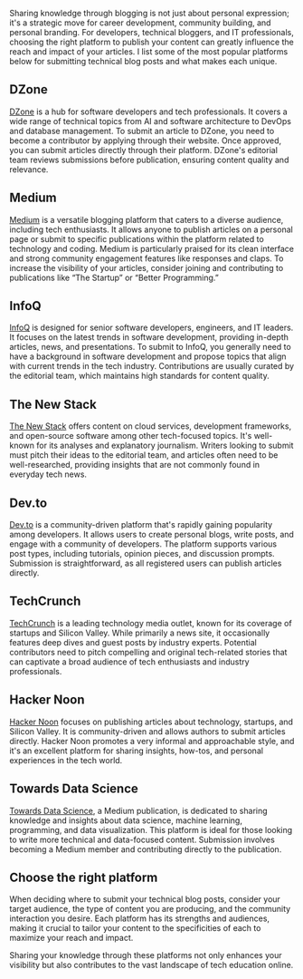Sharing knowledge through blogging is not just about personal expression; it's a strategic move for career development, community building, and personal branding. For developers, technical bloggers, and IT professionals, choosing the right platform to publish your content can greatly influence the reach and impact of your articles. I list some of the most popular platforms below for submitting technical blog posts and what makes each unique.

## DZone

[DZone](https://dzone.com) is a hub for software developers and tech professionals. It covers a wide range of technical topics from AI and software architecture to DevOps and database management. To submit an article to DZone, you need to become a contributor by applying through their website. Once approved, you can submit articles directly through their platform. DZone's editorial team reviews submissions before publication, ensuring content quality and relevance.

## Medium

[Medium](https://medium.com) is a versatile blogging platform that caters to a diverse audience, including tech enthusiasts. It allows anyone to publish articles on a personal page or submit to specific publications within the platform related to technology and coding. Medium is particularly praised for its clean interface and strong community engagement features like responses and claps. To increase the visibility of your articles, consider joining and contributing to publications like “The Startup” or “Better Programming.”

## InfoQ

[InfoQ](https://www.infoq.com) is designed for senior software developers, engineers, and IT leaders. It focuses on the latest trends in software development, providing in-depth articles, news, and presentations. To submit to InfoQ, you generally need to have a background in software development and propose topics that align with current trends in the tech industry. Contributions are usually curated by the editorial team, which maintains high standards for content quality.

## The New Stack

[The New Stack](https://thenewstack.io) offers content on cloud services, development frameworks, and open-source software among other tech-focused topics. It's well-known for its analyses and explanatory journalism. Writers looking to submit must pitch their ideas to the editorial team, and articles often need to be well-researched, providing insights that are not commonly found in everyday tech news.

## Dev.to

[Dev.to](https://dev.to) is a community-driven platform that's rapidly gaining popularity among developers. It allows users to create personal blogs, write posts, and engage with a community of developers. The platform supports various post types, including tutorials, opinion pieces, and discussion prompts. Submission is straightforward, as all registered users can publish articles directly.

## TechCrunch

[TechCrunch](https://techcrunch.com) is a leading technology media outlet, known for its coverage of startups and Silicon Valley. While primarily a news site, it occasionally features deep dives and guest posts by industry experts. Potential contributors need to pitch compelling and original tech-related stories that can captivate a broad audience of tech enthusiasts and industry professionals.

## Hacker Noon

[Hacker Noon](https://hackernoon.com) focuses on publishing articles about technology, startups, and Silicon Valley. It is community-driven and allows authors to submit articles directly. Hacker Noon promotes a very informal and approachable style, and it's an excellent platform for sharing insights, how-tos, and personal experiences in the tech world.

## Towards Data Science

[Towards Data Science](https://towardsdatascience.com), a Medium publication, is dedicated to sharing knowledge and insights about data science, machine learning, programming, and data visualization. This platform is ideal for those looking to write more technical and data-focused content. Submission involves becoming a Medium member and contributing directly to the publication.

## Choose the right platform

When deciding where to submit your technical blog posts, consider your target audience, the type of content you are producing, and the community interaction you desire. Each platform has its strengths and audiences, making it crucial to tailor your content to the specificities of each to maximize your reach and impact.

Sharing your knowledge through these platforms not only enhances your visibility but also contributes to the vast landscape of tech education online.